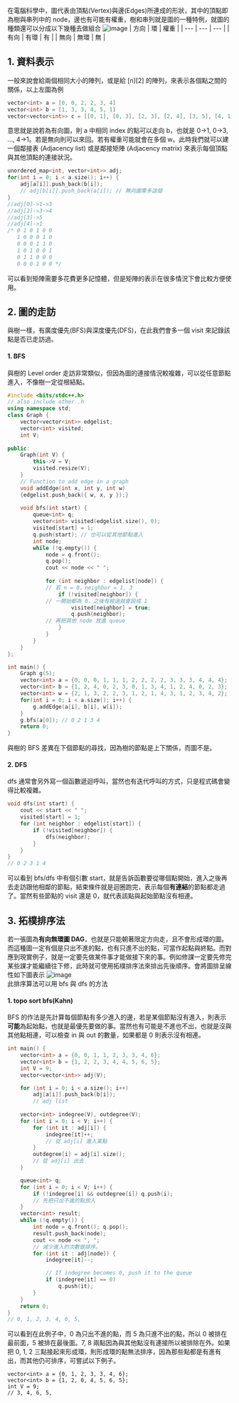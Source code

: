 在電腦科學中，圖代表由頂點(Vertex)與邊(Edges)所連成的形狀，其中的頂點即為樹與串列中的 node，邊也有可能有權重，樹和串列就是圖的一種特例，就圖的種類還可以分成以下幾種去做組合
![image](https://github.com/JrPhy/DS-AL/blob/master/pic/graph.jpg)
| 方向 | 環 | 權重 | 
| --- | --- | --- | 
| 有向 | 有環 | 有 |
| 無向 | 無環 | 無 |

## 1. 資料表示
一般來說會給兩個相同大小的陣列，或是給 [n][2] 的陣列，來表示各個點之間的關係，以上左圖為例
```c++
vector<int> a = [0, 0, 2, 2, 3, 4]
vector<int> b = [1, 3, 3, 4, 5, 1]
vector<vector<int>> c = [[0, 1], [0, 3], [2, 3], [2, 4], [3, 5], [4, 1]]
```
意思就是說若為有向圖，則 a 中相同 index 的點可以走向 b，也就是 0->1, 0->3, ..., 4->1。若是無向則可以來回。若有權重可能就會在多個 w。此時我們就可以建一個鄰接表 (Adjacency list) 或是鄰接矩陣 (Adjacency matrix) 來表示每個頂點與其他頂點的連接狀況。
```c++
unordered_map<int, vector<int>> adj;
for(int i = 0; i < a.size(); i++) {
    adj[a[i]].push_back(b[i]);
    // adj[b[i]].push_back(a[i]); // 無向圖需多這個
}
//adj[0]->1->3
//adj[2]->3->4
//adj[3]->5
//adj[4]->1
/* 0 1 0 1 0 0
   1 0 0 0 1 0
   0 0 0 1 1 0
   1 0 1 0 0 1
   0 1 1 0 0 0
   0 0 0 1 0 0 */
```
可以看到矩陣需要多花費更多記憶體，但是矩陣的表示在很多情況下會比較方便使用。
## 2. 圖的走訪
與樹一樣，有廣度優先(BFS)與深度優先(DFS)，在此我們會多一個 visit 來記錄該點是否已走訪過。
#### 1. BFS
與樹的 Level order 走訪非常類似，但因為圖的連接情況較複雜，可以從任意節點進入，不像樹一定從根結點。
```c++
#include <bits/stdc++.h>
// also include other .h
using namespace std;
class Graph { 
    vector<vector<int>> edgelist;
    vector<int> visited; 
    int V; 
  
public: 
    Graph(int V) {
        this->V = V;
        visited.resize(V);
    } 
    // Function to add edge in a graph 
    void addEdge(int x, int y, int w) 
    {edgelist.push_back({ w, x, y });} 
    
    void bfs(int start) {
        queue<int> q;
        vector<int> visited(edgelist.size(), 0);
        visited[start] = 1;
        q.push(start); // 也可以從其他節點進入
        int node;
        while (!q.empty()) {
            node = q.front();
            q.pop();
            cout << node << " ";
                
            for (int neighbor : edgelist[node]) {
            // 若 n = 0，neighbor = 1, 3
                if (!visited[neighbor]) {
            // 一開始都為 0，之後有經過就會設成 1
                    visited[neighbor] = true;
                    q.push(neighbor);
            // 再把其他 node 放進 queue
                }
            }
        }
    }
};

int main() {
    Graph g(5);
    vector<int> a = {0, 0, 0, 1, 1, 1, 2, 2, 2, 2, 3, 3, 3, 4, 4, 4};
    vector<int> b = {1, 2, 4, 0, 2, 3, 0, 1, 3, 4, 1, 2, 4, 0, 2, 3};
    vector<int> w = {2, 1, 3, 2, 2, 3, 1, 2, 1, 4, 3, 1, 2, 3, 4, 2};
    for(int i = 0; i < a.size(); i++) {
        g.addEdge(a[i], b[i], w[i]);
    }
    g.bfs(a[0]); // 0 2 1 3 4
    return 0;
}
```
與樹的 BFS 差異在下個節點的尋找，因為樹的節點是上下關係，而圖不是。

#### 2. DFS
dfs 通常會另外寫一個函數遞迴呼叫，當然也有迭代呼叫的方式，只是程式碼會變得比較複雜。
```c++
void dfs(int start) {
    cout << start << " ";
    visited[start] = 1;
    for (int neighbor : edgelist[start]) {
        if (!visited[neighbor]) {
            dfs(neighbor);
        }
    }
}
// 0 2 3 1 4
```
可以看到 bfs/dfs 中有個引數 start，就是告訴函數要從哪個點開始，進入之後再去走訪跟他相鄰的節點，結束條件就是迴圈跑完，表示每個**有連結**的節點都走過了。當然有些節點的 visit 還是 0，就代表該點與起始節點沒有相連。

## 3. 拓樸排序法
若一張圖為**有向無環圖 DAG**，也就是只能朝著限定方向走，且不會形成環的圖。而這種圖一定有個是只出不進的點，也有只進不出的點，可當作起點與終點。而對應到現實例子，就是一定要先做某件事才能做接下來的事。例如修課一定要先修完某些課才能繼續往下修，此時就可使用拓樸排序法來排出先後順序。會將圖排呈線性如下圖表示
![image](https://github.com/JrPhy/DS-AL/blob/master/pic/topo_sort.jpg)\
此排序算法可以用 bfs 與 dfs 的方法
#### 1. topo sort bfs(Kahn)
BFS 的作法是先計算每個節點有多少進入的邊，若是某個節點沒有進入，則表示**可能**為起始點，也就是最優先要做的事。當然也有可能是不進也不出，也就是沒與其他點相連，可以檢查 in 與 out 的數量，如果都是 0 則表示沒有相連。
```cpp
int main() {
    vector<int> a = {0, 0, 1, 1, 2, 3, 3, 4, 6};
    vector<int> b = {1, 2, 2, 3, 4, 4, 5, 6, 5};
    int V = 9;
    vector<vector<int>> adj(V);

    for (int i = 0; i < a.size(); i++)
        adj[a[i]].push_back(b[i]);
        // adj list
        
    vector<int> indegree(V), outdegree(V);
    for (int i = 0; i < V; i++) {
        for (int it : adj[i]) {
            indegree[it]++;
            // 從 adj[i] 進入某點
        }
        outdegree[i] = adj[i].size();
        // 從 adj[i] 出去
    }

    queue<int> q;
    for (int i = 0; i < V; i++) {
        if (!indegree[i] && outdegree[i]) q.push(i);
        // 先把只出不進的點放入
    }
    vector<int> result;
    while (!q.empty()) {
        int node = q.front(); q.pop();
        result.push_back(node);
        cout << node << ", ";
        // 減少進入的次數做排序。
        for (int it : adj[node]) {
            indegree[it]--;

            // If indegree becomes 0, push it to the queue
            if (indegree[it] == 0)
                q.push(it);
        }
    }
    return 0;
}
// 0, 1, 2, 3, 4, 6, 5,
```
可以看到在此例子中，0 為只出不進的點，而 5 為只進不出的點，所以 0 被排在最前面，5 被排在最後面。7, 8 兩點因為與其他點沒有連接所以被排除在外。如果把 0, 1, 2 三點接起來形成環，則形成環的點無法排序，因為那些點都是有進有出，而其他仍可排序，可嘗試以下例子。
```
vector<int> a = {0, 1, 2, 3, 3, 4, 6};
vector<int> b = {1, 2, 0, 4, 5, 6, 5};
int V = 9;
// 3, 4, 6, 5,
```
